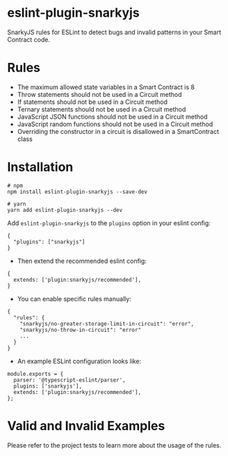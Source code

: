 # eslint-plugin-snarkyjs

SnarkyJS rules for ESLint to detect bugs and invalid patterns in your Smart Contract code.

# Rules

- The maximum allowed state variables in a Smart Contract is 8
- Throw statements should not be used in a Circuit method
- If statements should not be used in a Circuit method
- Ternary statements should not be used in a Circuit method
- JavaScript JSON functions should not be used in a Circuit method
- JavaScript random functions should not be used in a Circuit method
- Overriding the constructor in a circuit is disallowed in a SmartContract class

# Installation

```
# npm
npm install eslint-plugin-snarkyjs --save-dev

# yarn
yarn add eslint-plugin-snarkyjs --dev
```

Add `eslint-plugin-snarkyjs` to the `plugins` option in your eslint config:

```
{
  "plugins": ["snarkyjs"]
}
```

- Then extend the recommended eslint config:

```
{
  extends: ['plugin:snarkyjs/recommended'],
}
```

- You can enable specific rules manually:

```
{
  "rules": {
    "snarkyjs/no-greater-storage-limit-in-circuit": "error",
    "snarkyjs/no-throw-in-circuit": "error"
    ...
  }
}
```

- An example ESLint configuration looks like:

```
module.exports = {
  parser: '@typescript-eslint/parser',
  plugins: ['snarkyjs'],
  extends: ['plugin:snarkyjs/recommended'],
};

```

# Valid and Invalid Examples

Please refer to the project tests to learn more about the usage of the rules.

